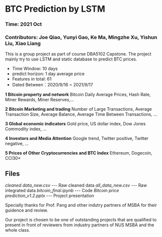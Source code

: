 # BTC Prediction by LSTM
### Time: 2021 Oct
### Contributors:  Joe Qiao, Yunyi Gao, Ke Ma, Mingzhe Xu, Yishun Liu, Xiao Liang
This is a group project as part of course DBA5102 Capstone. The project mainly try to use LSTM and static database to predict BTC prices. 
* Time Window: 10 days
* predict horizon: 1 day average price
* Features in total: 61
* Dated Between：2020/9/16 ~ 2021/9/17

**1 Bitcoin property and network**
Bitcoin Daily Average Prices, Hash Rate, Miner Rewards, Miner Reserves,…

**2 Bitcoin Marketing and trading**
Number of Large Transactions, Average Transaction Size, Average Balance, Average Time Between Transactions, …

**3 Global economic indicators**
Gold price, US dollar index, Dow Jones Commodity index, … 

**4 Investors and Media Attention**
Google trend, Twitter positive, Twitter negative, …

**5 Prices of Other Cryptocurrencies and BTC Index**
 Ethereum, Dogecoin, CCI30*

## Files
*cleaned data_new.csv* --- Raw cleaned data
*all_data_new.csv*     --- Raw integrated data
*bitcoin_final.ipynb*  --- Code
*Bitcoin price prediction_v1.2.pptx* --- Project presentation

Specially thanks for Prof. Pang and other indutry partners of MSBA for their guidence and review.

Our project is chosen to be one of outstanding projects that are qualified to present in front of reviewers from industry partners of NUS MSBA and the whole class. 
